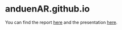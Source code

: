 # anduenAR.github.io

You can find the report [here](https://anduenar.github.io/report.html)
and the presentation [here](https://anduenar.github.io/presentation.html#10).
